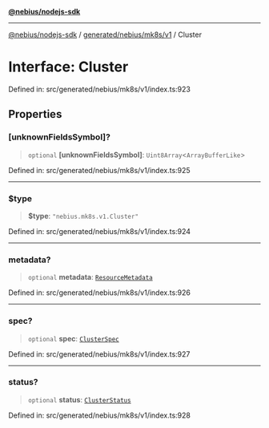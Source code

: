 [**@nebius/nodejs-sdk**](../../../../../README.md)

---

[@nebius/nodejs-sdk](../../../../../README.md) / [generated/nebius/mk8s/v1](../README.md) / Cluster

# Interface: Cluster

Defined in: src/generated/nebius/mk8s/v1/index.ts:923

## Properties

### \[unknownFieldsSymbol\]?

> `optional` **\[unknownFieldsSymbol\]**: `Uint8Array`\<`ArrayBufferLike`\>

Defined in: src/generated/nebius/mk8s/v1/index.ts:925

---

### $type

> **$type**: `"nebius.mk8s.v1.Cluster"`

Defined in: src/generated/nebius/mk8s/v1/index.ts:924

---

### metadata?

> `optional` **metadata**: [`ResourceMetadata`](../../../common/v1/interfaces/ResourceMetadata.md)

Defined in: src/generated/nebius/mk8s/v1/index.ts:926

---

### spec?

> `optional` **spec**: [`ClusterSpec`](ClusterSpec.md)

Defined in: src/generated/nebius/mk8s/v1/index.ts:927

---

### status?

> `optional` **status**: [`ClusterStatus`](ClusterStatus.md)

Defined in: src/generated/nebius/mk8s/v1/index.ts:928
